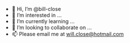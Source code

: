 - 👋 Hi, I’m @bill-close
- 👀 I’m interested in ...
- 🌱 I’m currently learning ...
- 💞️ I’m looking to collaborate on ...
- 📫 Please email me at will.close@hotmail.com

<!---
bill-close/bill-close is a ✨ special ✨ repository because its `README.md` (this file) appears on your GitHub profile.
You can click the Preview link to take a look at your changes.
--->
